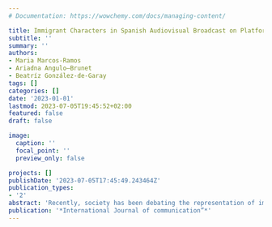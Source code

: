 ```yaml
---
# Documentation: https://wowchemy.com/docs/managing-content/

title: Immigrant Characters in Spanish Audiovisual Broadcast on Platforms
subtitle: ''
summary: ''
authors:
- Maria Marcos-Ramos
- Ariadna Angulo—Brunet
- Beatríz González-de-Garay
tags: []
categories: []
date: '2023-01-01'
lastmod: 2023-07-05T19:45:52+02:00
featured: false
draft: false

image:
  caption: ''
  focal_point: ''
  preview_only: false

projects: []
publishDate: '2023-07-05T17:45:49.243464Z'
publication_types:
- '2'
abstract: 'Recently, society has been debating the representation of immigrants in the media and how it might affect possible racist behavior in everyday life. This study responds to the need for a better understanding of the representation of immigrants in fiction programs broadcast on platforms, and the shortage of studies that have analyzed fiction broadcast via video-on-demand because of it being such a recent phenomenon. Content analysis was conducted of 749 characters that appeared in 38 Spanish-produced programs. We observed that immigrant characters are not underrepresented, although there are statistically significant differences in terms of nationality, origin, and ethnicity. This suggests that it is not origin that conditions the role of immigrant characters, but skin color and place of birth. Moreover, there continues to be a perverse association between immigrant characters and the use of violence or drugs, thus maintaining the stereotype that links nationality with criminal behavior and substance abuse. Several studies have shown a high number of North Americans and Europeans develop negative attitudes toward immigrants (e.g., De Coninck et al., 2018; Meltzer et al., 2017). These attitudes are considered to be "stable, hard to change and value-based'
publication: '*International Journal of communication”*'
---
```

